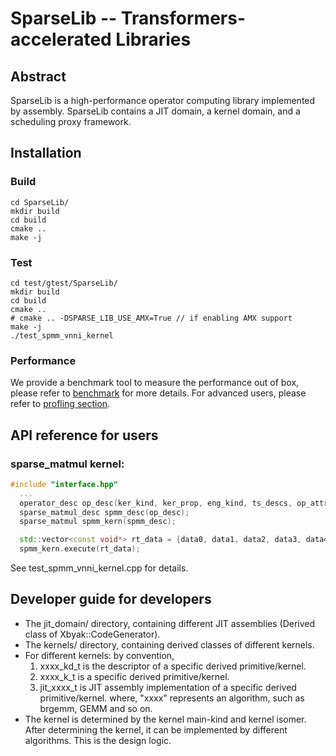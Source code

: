 SparseLib -- Transformers-accelerated Libraries
===========================================

## Abstract

SparseLib is a high-performance operator computing library implemented by assembly. SparseLib contains a JIT domain, a kernel domain, and a scheduling proxy framework.

## Installation
### Build
```shell
cd SparseLib/
mkdir build
cd build
cmake ..
make -j
```

### Test
```shell
cd test/gtest/SparseLib/
mkdir build
cd build
cmake ..
# cmake .. -DSPARSE_LIB_USE_AMX=True // if enabling AMX support
make -j
./test_spmm_vnni_kernel
```

### Performance
We provide a benchmark tool to measure the performance out of box, please refer to [benchmark](../test/SparseLib/benchmark/README.md) for more details.
For advanced users, please refer to [profling section](docs/profiling.md).

## API reference for users
### sparse_matmul kernel:
```cpp
#include "interface.hpp"
  ...
  operator_desc op_desc(ker_kind, ker_prop, eng_kind, ts_descs, op_attrs);
  sparse_matmul_desc spmm_desc(op_desc);
  sparse_matmul spmm_kern(spmm_desc);

  std::vector<const void*> rt_data = {data0, data1, data2, data3, data4};
  spmm_kern.execute(rt_data);
```
See test_spmm_vnni_kernel.cpp for details.

## Developer guide for developers
* The jit_domain/ directory, containing different JIT assemblies (Derived class of Xbyak::CodeGenerator).
* The kernels/ directory, containing derived classes of different kernels.
* For different kernels: by convention,
  1. xxxx_kd_t is the descriptor of a specific derived primitive/kernel.
  2. xxxx_k_t is a specific derived primitive/kernel.
  3. jit_xxxx_t is JIT assembly implementation of a specific derived primitive/kernel.
  where, "xxxx" represents an algorithm, such as brgemm, GEMM and so on.
* The kernel is determined by the kernel main-kind and kernel isomer. After determining the kernel, it can be implemented by different algorithms. This is the design logic.
